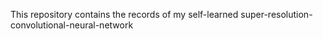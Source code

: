 This repository contains the records of my self-learned super-resolution-convolutional-neural-network
